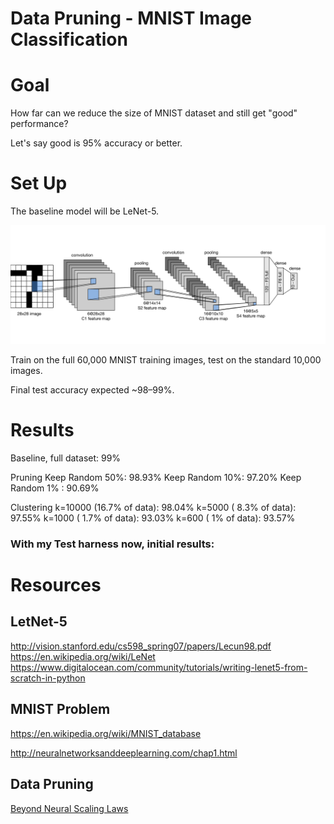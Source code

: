 # Data Pruning - MNIST Image Classification

# Goal
How far can we reduce the size of MNIST dataset and still get "good" performance?

Let's say good is 95% accuracy or better.


# Set Up

The baseline model will be LeNet-5.

![Zhang, Aston and Lipton, Zachary C. and Li, Mu and Smola, Alexander J., CC BY-SA 4.0 <https://creativecommons.org/licenses/by-sa/4.0>, via Wikimedia Commons](./LeNet-5_architecture.svg "Zhang, Aston and Lipton, Zachary C. and Li, Mu and Smola, Alexander J., CC BY-SA 4.0 <https://creativecommons.org/licenses/by-sa/4.0>, via Wikimedia Commons")



Train on the full 60,000 MNIST training images, test on the standard 10,000 images.

Final test accuracy expected ~98–99%.

# Results
Baseline, full dataset: 99%

Pruning
Keep Random 50%: 98.93%
Keep Random 10%: 97.20%
Keep Random 1% : 90.69%

Clustering
k=10000 (16.7% of data): 98.04%
k=5000  ( 8.3% of data): 97.55%
k=1000  ( 1.7% of data): 93.03%
k=600   (   1% of data): 93.57%

### With my Test harness now, initial results:



# Resources

## LetNet-5
http://vision.stanford.edu/cs598_spring07/papers/Lecun98.pdf
https://en.wikipedia.org/wiki/LeNet
https://www.digitalocean.com/community/tutorials/writing-lenet5-from-scratch-in-python


## MNIST Problem
https://en.wikipedia.org/wiki/MNIST_database

http://neuralnetworksanddeeplearning.com/chap1.html


## Data Pruning
[Beyond Neural Scaling Laws](../../notes/papers/beyond%20neural%20scaling%20laws.md)
